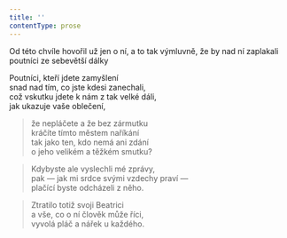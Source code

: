 ```yaml
---
title: ''
contentType: prose
---
```


Od této chvíle hovořil už jen o ní, a to tak výmluvně, že by nad ní za­plakali poutníci ze sebevětší dálky

Poutníci, kteří jdete zamyšlení  
snad nad tím, co jste kdesi zanechali,  
což vskutku jdete k nám z tak velké dáli,  
jak ukazuje vaše oblečení,

> že nepláčete a že bez zármutku  
> kráčíte tímto městem naříkání  
> tak jako ten, kdo nemá ani zdání  
> o jeho velikém a těžkém smutku?

> Kdybyste ale vyslechli mé zprávy,  
> pak — jak mi srdce svými vzdechy praví —  
> plačící byste odcházeli z něho.

> Ztratilo totiž svoji Beatrici  
> a vše, co o ní člověk může říci,  
> vyvolá pláč a nářek u každého.
